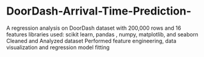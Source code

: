 # DoorDash-Arrival-Time-Prediction-
A regression analysis on DoorDash dataset with 200,000 rows and 16 features
libraries used: scikit learn, pandas , numpy, matplotlib, and seaborn
Cleaned and Analyzed dataset
Performed feature engineering, data visualization and regression model fitting
